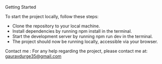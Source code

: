 Getting Started

To start the project locally, follow these steps:

- Clone the repository to your local machine.
- Install dependencies by running npm install in the terminal.
- Start the development server by running npm run dev in the terminal.
- The project should now be running locally, accessible via your browser.

Contact me :
For any help regarding the project, please contact me at: gauravdurge35@gmail.com
